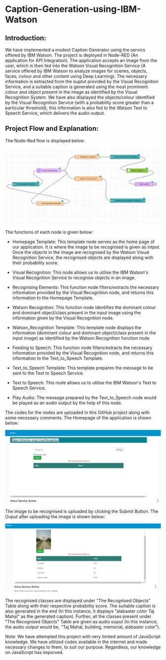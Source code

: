 # Caption-Generation-using-IBM-Watson

## Introduction:
We have implemented a modest Caption Generator using the servics offered by IBM Watson. The project is deployed in Node-RED (An application for API Integration). The application accepts an image from the user, which is then fed into the Watson Visual Recognition Service (A service offered by IBM Watson to analyze images for scenes, objects, faces, colour and other content using Deep Learning). The necessary information is extracted from the ouptut provided by the Visual Recognition Service, and a suitable caption is generated using the most prominent colour and object present in the image as identified by the Visual Recognition System. We have also displayed the objects/colour identified by the Visual Recognition Service (with a probability score greater than a particular threshold), this information is also fed to the Watson Text to Speech Service, which delivers the audio output.

## Project Flow and Explanation: 

The Node-Red flow is displayed below.

![](Flow%20Diagram/Node%20Red%20Flow.png)

The functions of each node is given below:
 
* Homepage Template: This template node serves as the home page of our application. It is where the image to be recognised is given as intput. Once the objects in the image are recognised by the Watson Visual Recognition Service, the recognised objects are displayed along with their probability score.

* Visual Recognition: This node allows us to utilise the IBM Watson's Visual Recognition Service to recognise objects in an image. 

* Recognising Elements: This function node filters/extracts the necessary information provided by the Visual Recognition node, and returns this information to the Homepage Template.

* Watson Recognition: This function node identifies the dominant colour and dominant object/class present in the input image using the information given by the Visual Recognition node.

* Watson_Recognition Template: This template node displays the information (dominant colour and dominant object/class present in the input image) as identified by the Watson Recognition function node 

* Feeding to Speech:  This function node filters/extracts the necessary information provided by the Visual Recognition node, and returns this information to the Text_to_Speech Template.

* Text_to_Speech Template: This template prepares the message to be sent to the Text to Speech Service.

* Text to Speech: This node allows us to utilise the IBM Watson's Text to Speech Service.

* Play Audio: The message prepared by the Text_to_Speech node would be played as an audio output by the help of this node.

The codes for the nodes are uploaded in this GitHub project along with some necessary comments.
The Homepage of the application is shown below:

![](Home%20page%20and%20Output/Home%20page.png)

The image to be recognised is uploaded by clicking the Submit Button. 
The Ouput after uploading the image is shown below: 

![](Home%20page%20and%20Output/Ouput.png)

The recognised classes are displayed under "The Recognised Objects" Table along with their respective probability score. The suitable caption is also generated in the end (In this instance, it displays "alabaster color Taj Mahal" as the generated caption). Further, all the classes present under "The Recognised Objects" Table are given as audio ouput (In this instance, the audio output would be, "Taj Mahal, building, memorial, alabaster color").

Note:
We have attempted this project with very limited amount of JavaScript knowledge. We have utilized codes available in the internet and made necessary changes to them, to suit our purpose. Regardless, our knowledge on JavaScript has imporved. 
